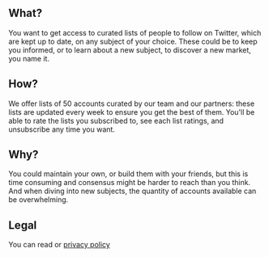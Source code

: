## What?

You want to get access to curated lists of people to follow on Twitter, which are kept up to date, on any subject of your choice. These could be to keep you informed, or to learn about a new subject, to discover a new market, you name it.

## How?

We offer lists of 50 accounts curated by our team and our partners: these lists are updated every week to ensure you get the best of them. You'll be able to rate the lists you subscribed to, see each list ratings, and unsubscribe any time you want.

## Why?

You could maintain your own, or build them with your friends, but this is time consuming and consensus might be harder to reach than you think. And when diving into new subjects, the quantity of accounts available can be overwhelming.

## Legal

You can read or [privacy policy](https://thibaut-fatus.github.io/curated-lists/privacy-policy)
